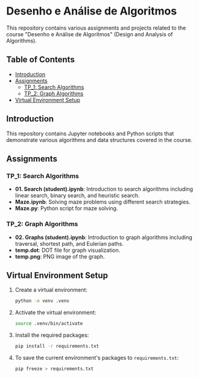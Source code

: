# Desenho e Análise de Algoritmos

This repository contains various assignments and projects related to the course "Desenho e Análise de Algoritmos" (Design and Analysis of Algorithms).

## Table of Contents

- [Introduction](#introduction)
- [Assignments](#assignments)
  - [TP_1: Search Algorithms](#tp_1-search-algorithms)
  - [TP_2: Graph Algorithms](#tp_2-graph-algorithms)
- [Virtual Environment Setup](#virtual-environment-setup)

## Introduction

This repository contains Jupyter notebooks and Python scripts that demonstrate various algorithms and data structures covered in the course.

## Assignments

### TP_1: Search Algorithms

- **01. Search (student).ipynb**: Introduction to search algorithms including linear search, binary search, and heuristic search.
- **Maze.ipynb**: Solving maze problems using different search strategies.
- **Maze.py**: Python script for maze solving.

### TP_2: Graph Algorithms

- **02. Graphs (student).ipynb**: Introduction to graph algorithms including traversal, shortest path, and Eulerian paths.
- **temp.dot**: DOT file for graph visualization.
- **temp.png**: PNG image of the graph.


## Virtual Environment Setup

1. Create a virtual environment:
    ```sh
    python -m venv .venv
    ```

2. Activate the virtual environment:
    ```sh
    source .venv/bin/activate
    ```

3. Install the required packages:
    ```sh
    pip install -r requirements.txt
    ```

4. To save the current environment's packages to `requirements.txt`:
    ```sh
    pip freeze > requirements.txt
    ```